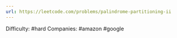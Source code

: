 ```yaml
---
url: https://leetcode.com/problems/palindrome-partitioning-ii
---
```


Difficulty: #hard
Companies: #amazon #google